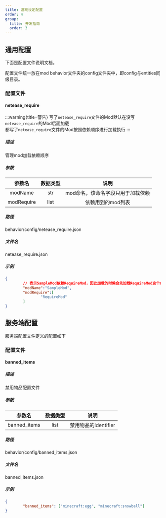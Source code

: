 ```yaml
---
title: 游戏设定配置
order: 4
group:
  title: 开发指南
  order: 3
---
```

## 通用配置
下面是配置文件说明文档。

配置文件统一放在mod behavior文件夹的config文件夹中，即config与entities同级目录。


### 配置文件

#### netease_require
:::warning{title=警告}
写了`netease_require`文件的Mod默认在没写`netease_require`的Mod后面加载<br>
都写了`netease_require`文件的Mod按照依赖顺序进行加载执行
:::
##### 描述

管理mod加载依赖顺序

##### 参数

|参数名|数据类型|说明|
|:-:|:-:|:-:|
|modName|str|mod命名，该命名字段只用于加载依赖|
|modRequire|list|依赖用到的mod列表|

##### 路径

behavior/config/netease_require.json

##### 文件名

netease_require.json

##### 示例

```json
{
        // 表示SampleMod依赖RequireMod，因此加载的时候会先加载RequireMod这个mod
        "modName":"SampleMod",
        "modRequire":[
                "RequireMod"
        ]
}
```

## 服务端配置
服务端配置文件定义的配置如下


### 配置文件

#### banned_items
##### 描述

禁用物品配置文件

##### 参数

|参数名|数据类型|说明|
|:-:|:-:|:-:|
|banned_items|list|禁用物品的identifier|

##### 路径

behavior/config/banned_items.json

##### 文件名

banned_items.json

##### 示例

```json
{
        "banned_items": ["minecraft:egg", "minecraft:snowball"]
}
```